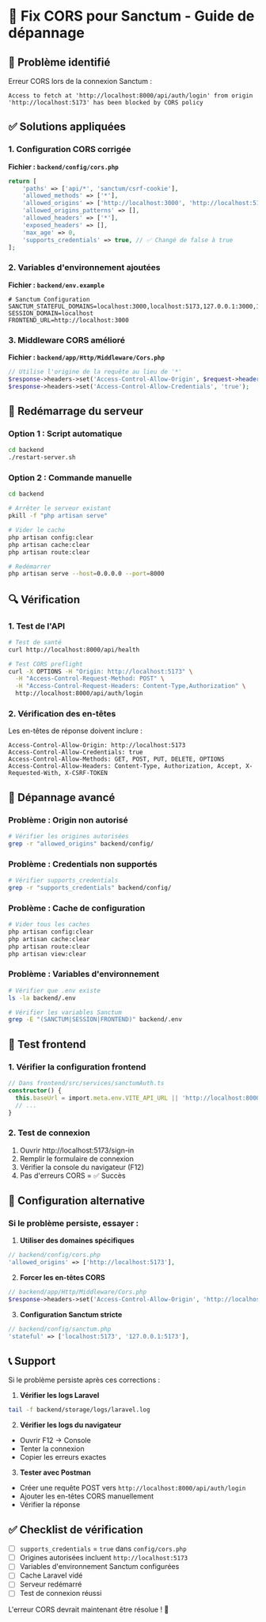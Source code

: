 # 🔧 Fix CORS pour Sanctum - Guide de dépannage

## 🚨 Problème identifié

Erreur CORS lors de la connexion Sanctum :
```
Access to fetch at 'http://localhost:8000/api/auth/login' from origin 'http://localhost:5173' has been blocked by CORS policy
```

## ✅ Solutions appliquées

### 1. **Configuration CORS corrigée**

**Fichier : `backend/config/cors.php`**
```php
return [
    'paths' => ['api/*', 'sanctum/csrf-cookie'],
    'allowed_methods' => ['*'],
    'allowed_origins' => ['http://localhost:3000', 'http://localhost:5173', 'http://127.0.0.1:3000', 'http://127.0.0.1:5173'],
    'allowed_origins_patterns' => [],
    'allowed_headers' => ['*'],
    'exposed_headers' => [],
    'max_age' => 0,
    'supports_credentials' => true, // ✅ Changé de false à true
];
```

### 2. **Variables d'environnement ajoutées**

**Fichier : `backend/env.example`**
```env
# Sanctum Configuration
SANCTUM_STATEFUL_DOMAINS=localhost:3000,localhost:5173,127.0.0.1:3000,127.0.0.1:5173
SESSION_DOMAIN=localhost
FRONTEND_URL=http://localhost:3000
```

### 3. **Middleware CORS amélioré**

**Fichier : `backend/app/Http/Middleware/Cors.php`**
```php
// Utilise l'origine de la requête au lieu de '*'
$response->headers->set('Access-Control-Allow-Origin', $request->header('Origin', '*'));
$response->headers->set('Access-Control-Allow-Credentials', 'true');
```

## 🚀 Redémarrage du serveur

### Option 1 : Script automatique
```bash
cd backend
./restart-server.sh
```

### Option 2 : Commande manuelle
```bash
cd backend

# Arrêter le serveur existant
pkill -f "php artisan serve"

# Vider le cache
php artisan config:clear
php artisan cache:clear
php artisan route:clear

# Redémarrer
php artisan serve --host=0.0.0.0 --port=8000
```

## 🔍 Vérification

### 1. **Test de l'API**
```bash
# Test de santé
curl http://localhost:8000/api/health

# Test CORS preflight
curl -X OPTIONS -H "Origin: http://localhost:5173" \
  -H "Access-Control-Request-Method: POST" \
  -H "Access-Control-Request-Headers: Content-Type,Authorization" \
  http://localhost:8000/api/auth/login
```

### 2. **Vérification des en-têtes**
Les en-têtes de réponse doivent inclure :
```
Access-Control-Allow-Origin: http://localhost:5173
Access-Control-Allow-Credentials: true
Access-Control-Allow-Methods: GET, POST, PUT, DELETE, OPTIONS
Access-Control-Allow-Headers: Content-Type, Authorization, Accept, X-Requested-With, X-CSRF-TOKEN
```

## 🐛 Dépannage avancé

### **Problème : Origin non autorisé**
```bash
# Vérifier les origines autorisées
grep -r "allowed_origins" backend/config/
```

### **Problème : Credentials non supportés**
```bash
# Vérifier supports_credentials
grep -r "supports_credentials" backend/config/
```

### **Problème : Cache de configuration**
```bash
# Vider tous les caches
php artisan config:clear
php artisan cache:clear
php artisan route:clear
php artisan view:clear
```

### **Problème : Variables d'environnement**
```bash
# Vérifier que .env existe
ls -la backend/.env

# Vérifier les variables Sanctum
grep -E "(SANCTUM|SESSION|FRONTEND)" backend/.env
```

## 📱 Test frontend

### 1. **Vérifier la configuration frontend**
```typescript
// Dans frontend/src/services/sanctumAuth.ts
constructor() {
  this.baseUrl = import.meta.env.VITE_API_URL || 'http://localhost:8000/api';
  // ...
}
```

### 2. **Test de connexion**
1. Ouvrir http://localhost:5173/sign-in
2. Remplir le formulaire de connexion
3. Vérifier la console du navigateur (F12)
4. Pas d'erreurs CORS = ✅ Succès

## 🔧 Configuration alternative

### **Si le problème persiste, essayer :**

1. **Utiliser des domaines spécifiques**
```php
// backend/config/cors.php
'allowed_origins' => ['http://localhost:5173'],
```

2. **Forcer les en-têtes CORS**
```php
// backend/app/Http/Middleware/Cors.php
$response->headers->set('Access-Control-Allow-Origin', 'http://localhost:5173');
```

3. **Configuration Sanctum stricte**
```php
// backend/config/sanctum.php
'stateful' => ['localhost:5173', '127.0.0.1:5173'],
```

## 📞 Support

Si le problème persiste après ces corrections :

1. **Vérifier les logs Laravel**
```bash
tail -f backend/storage/logs/laravel.log
```

2. **Vérifier les logs du navigateur**
- Ouvrir F12 → Console
- Tenter la connexion
- Copier les erreurs exactes

3. **Tester avec Postman**
- Créer une requête POST vers `http://localhost:8000/api/auth/login`
- Ajouter les en-têtes CORS manuellement
- Vérifier la réponse

## ✅ Checklist de vérification

- [ ] `supports_credentials` = `true` dans `config/cors.php`
- [ ] Origines autorisées incluent `http://localhost:5173`
- [ ] Variables d'environnement Sanctum configurées
- [ ] Cache Laravel vidé
- [ ] Serveur redémarré
- [ ] Test de connexion réussi

L'erreur CORS devrait maintenant être résolue ! 🎉
